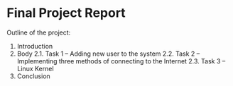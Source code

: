 # Final Project Report
Outline of the project:

1.	Introduction
2.	Body
2.1. Task 1 – Adding new user to the system
2.2. Task 2 – Implementing three methods of connecting to the Internet
2.3. Task 3 – Linux Kernel 
3.	Conclusion
